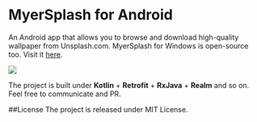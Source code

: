  # MyerSplash for Android

An Android app that allows you to browse and download high-quality wallpaper from Unsplash.com. MyerSplash for Windows is open-source too. Visit it [here](https://github.com/JuniperPhoton/MyerSplash).

![](https://github.com/JuniperPhoton/MyerSplashAndroid/blob/dev/design/Screenshot/promotion-small.png)

The project is built under **Kotlin** + **Retrofit** + **RxJava** + **Realm** and so on. Feel free to communicate and PR.

##License 
The project is released under MIT License.

